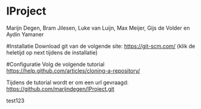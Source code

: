 # IProject
Marijn Degen, Bram Jilesen, Luke van Luijn, Max Meijer, Gijs de Volder en Aydin Yamaner

#Installatie 
Download git van de volgende site: 
https://git-scm.com/
(klik de heletijd op next tijdens de installatie)


#Configuratie
Volg de volgende tutorial
https://help.github.com/articles/cloning-a-repository/

Tijdens de tutorial wordt er om een url gevraagd:
https://github.com/marijndegen/IProject.git

test123